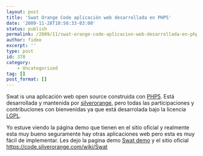 ```yaml
---
layout: post
title: 'Swat Orange Code aplicación web desarrollada en PHP5'
date: '2009-11-28T10:50:33-03:00'
status: publish
permalink: /2009/11/swat-orange-code-aplicacion-web-desarrollada-en-php5.html
author: fideo
excerpt: ''
type: post
id: 370
category:
    - Uncategorized
tag: []
post_format: []
---
```

Swat is una aplicación web open source construida con [<span>PHP5</span>](http://www.php.net/). Está desarrollada y mantenida por [<span>silverorange</span>](http://www.silverorange.com/), pero todas las participaciones y contribuciones con bienvenidas ya que está desarrolada bajo la licencia [<span>LGPL</span>](http://www.gnu.org/licenses/lgpl.html).

Yo estuve viendo la página demo que tienen en el sitio oficial y realmente esta muy bueno seguramente hay otras aplicaciones web pero esta es muy fácil de implementar. Les dejo la pagina demo [<span>Swat demo</span>](http://swat.silverorange.com/demo/) y el sitio oficial <https://code.silverorange.com/wiki/Swat>
